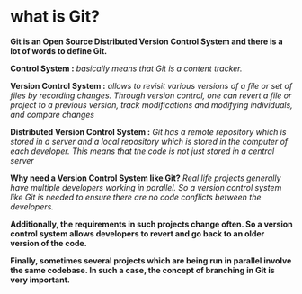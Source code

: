 # what is Git?


**Git is an Open Source Distributed Version Control System and there is a lot of words to define Git.**

**Control System :**  *basically means that Git is a content tracker.*

**Version Control System :**   *allows to revisit various versions of a file or set of files by recording changes. Through version control, one can revert a file or project to a previous version, track modifications and modifying individuals, and compare changes*

**Distributed Version Control System :**    *Git has a remote repository which is stored in a server and a local repository which is stored in the computer of each developer. This means that the code is not just stored in a central server*

**Why need a Version Control System like Git?**    *Real life projects generally have multiple developers working in parallel. So a version control system like Git is needed to ensure there are no code conflicts between the developers.*

**Additionally, the requirements in such projects change often. So a version control system allows developers to revert and go back to an older version of the code.**

**Finally, sometimes several projects which are being run in parallel involve the same codebase. In such a case, the concept of branching in Git is very important.**
